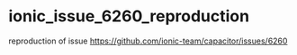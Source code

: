 # ionic_issue_6260_reproduction
reproduction of issue https://github.com/ionic-team/capacitor/issues/6260
